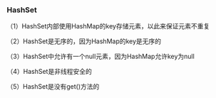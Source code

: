 ### HashSet

（1）HashSet内部使用HashMap的key存储元素，以此来保证元素不重复

（2）HashSet是无序的，因为HashMap的key是无序的

（3）HashSet中允许有一个null元素，因为HashMap允许key为null

（4）HashSet是非线程安全的

（5）HashSet是没有get()方法的


